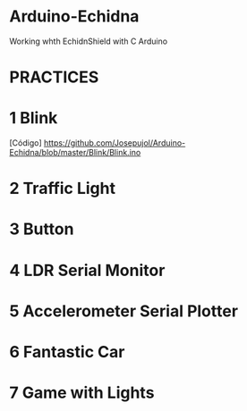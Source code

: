 # Arduino-Echidna
Working whth EchidnShield with C Arduino

# PRACTICES

# 1 Blink 
[Código] https://github.com/Josepujol/Arduino-Echidna/blob/master/Blink/Blink.ino

# 2 Traffic Light

# 3 Button

# 4 LDR Serial Monitor

# 5 Accelerometer Serial Plotter

# 6 Fantastic Car

# 7 Game with Lights
